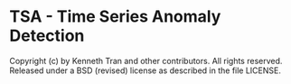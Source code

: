 # TSA - Time Series Anomaly Detection

Copyright (c) by Kenneth Tran and other contributors. All rights reserved.  Released under a BSD (revised) license as described in the file LICENSE.
